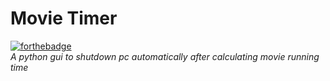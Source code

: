 # Movie Timer
[![forthebadge](https://forthebadge.com/images/badges/fo-real.svg)](https://forthebadge.com)<br>
<i>
A python gui to shutdown pc automatically after calculating movie running time
</i>
